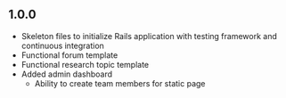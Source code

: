 ## 1.0.0

- Skeleton files to initialize Rails application with testing framework and continuous integration
- Functional forum template
- Functional research topic template
- Added admin dashboard
  - Ability to create team members for static page
